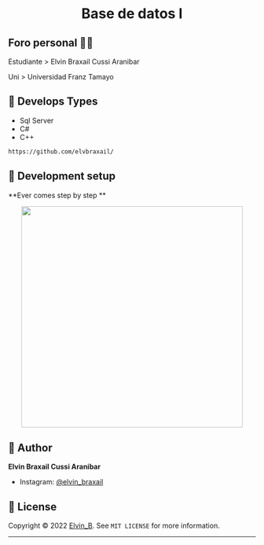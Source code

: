 <h1 align="center">Base de datos I</h1>
<h3 align="center"></h3>

## Foro personal 🐱‍👤

Estudiante > Elvin Braxail Cussi Aranibar 

Uni > Universidad Franz Tamayo   

## 🚀 Develops Types 

- Sql Server  
- C#
- C++

```sh
https://github.com/elvbraxail/
```


## 📖  Development setup

**Ever comes step by step **





<p align="center">
    <img src="" width="450">
</p>


## 👤 Author

**Elvin Braxail Cussi Aranibar**

- Instagram: [@elvin_braxail](https://www.instagram.com/elvin_braxail/)


## 📝 License

Copyright © 2022 [Elvin_B](https://github.com/elvbraxail).
See ``MIT LICENSE`` for more information.


****
